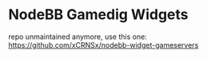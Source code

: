 # NodeBB Gamedig Widgets

repo unmaintained anymore, use this one: https://github.com/xCRNSx/nodebb-widget-gameservers
